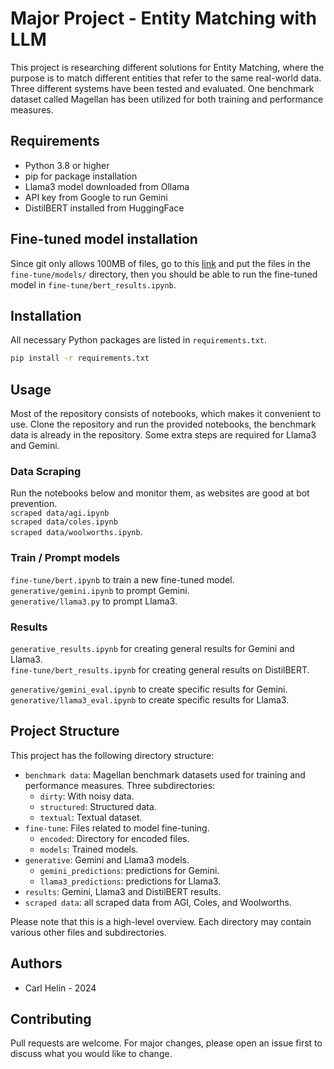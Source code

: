 # Major Project - Entity Matching with LLM

This project is researching different solutions for Entity Matching, where the purpose is to match different entities that refer to the same real-world data. Three different systems have been tested and evaluated. One benchmark dataset called Magellan has been utilized for both training and performance measures.

## Requirements

- Python 3.8 or higher
- pip for package installation
- Llama3 model downloaded from Ollama
- API key from Google to run Gemini
- DistilBERT installed from HuggingFace

## Fine-tuned model installation

Since git only allows 100MB of files, go to this [link](https://drive.google.com/drive/folders/1ZvDsY_5Ot0U8rd1DjiWkZdLfSVPIiOw-?usp=drive_link) and put the files in the `fine-tune/models/` directory, then you should be able to run the fine-tuned model in `fine-tune/bert_results.ipynb`.

## Installation

All necessary Python packages are listed in `requirements.txt`.

```bash
pip install -r requirements.txt
```

## Usage

Most of the repository consists of notebooks, which makes it convenient to use. Clone the repository and run the provided notebooks, the benchmark data is already in the repository. Some extra steps are required for Llama3 and Gemini.

### Data Scraping

Run the notebooks below and monitor them, as websites are good at bot prevention.  
`scraped data/agi.ipynb`  
`scraped data/coles.ipynb`  
`scraped data/woolworths.ipynb`.

### Train / Prompt models

`fine-tune/bert.ipynb` to train a new fine-tuned model.  
`generative/gemini.ipynb` to prompt Gemini.  
`generative/llama3.py` to prompt Llama3.

### Results

`generative_results.ipynb` for creating general results for Gemini and Llama3.  
`fine-tune/bert_results.ipynb` for creating general results on DistilBERT.

`generative/gemini_eval.ipynb` to create specific results for Gemini.  
`generative/llama3_eval.ipynb` to create specific results for Llama3.

## Project Structure

This project has the following directory structure:

- `benchmark data`: Magellan benchmark datasets used for training and performance measures. Three subdirectories:
  - `dirty`: With noisy data.
  - `structured`: Structured data.
  - `textual`: Textual dataset.
- `fine-tune`: Files related to model fine-tuning.
  - `encoded`: Directory for encoded files.
  - `models`: Trained models.
- `generative`: Gemini and Llama3 models.
  - `gemini_predictions`: predictions for Gemini.
  - `llama3_predictions`: predictions for Llama3.
- `results`: Gemini, Llama3 and DistilBERT results.
- `scraped data`: all scraped data from AGI, Coles, and Woolworths.

Please note that this is a high-level overview. Each directory may contain various other files and subdirectories.

## Authors

- Carl Helin - 2024

## Contributing

Pull requests are welcome. For major changes, please open an issue first
to discuss what you would like to change.

